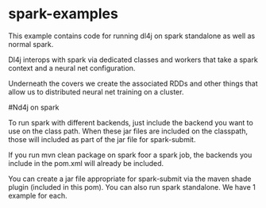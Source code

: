 # spark-examples

This example contains code for running dl4j on spark standalone as well as normal spark.

Dl4j interops with spark via dedicated classes and workers that take a spark context and a neural net configuration.

Underneath the covers we create the associated RDDs and other things that allow us to distributed neural net training on a cluster.

#Nd4j on spark

To run spark with different backends, just include the backend you want to use on the class path. When these jar files are included on the classpath, those will  included as part of the jar file for spark-submit.

If you run mvn clean package on spark foor a spark job, the backends you include in the pom.xml will already be included.

You can create a jar file appropriate for spark-submit via the maven shade plugin (included in this pom). You can also run spark standalone. We have 1 example for each.

